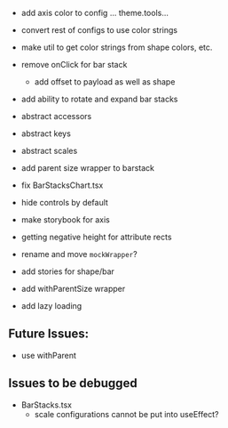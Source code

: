 * add axis color to config ... theme.tools...
* convert rest of configs to use color strings
* make util to get color strings from shape colors, etc.
* remove onClick for bar stack
  * add offset to payload as well as shape
* add ability to rotate and expand bar stacks
* abstract accessors
* abstract keys
* abstract scales
* add parent size wrapper to barstack
* fix BarStacksChart.tsx
* hide controls by default
* make storybook for axis

* getting negative height for attribute rects
  
* rename and move `mockWrapper`?
* add stories for shape/bar
* add withParentSize wrapper
* add lazy loading

## Future Issues:  
* use withParent

## Issues to be debugged
* BarStacks.tsx
  * scale configurations cannot be put into useEffect?
